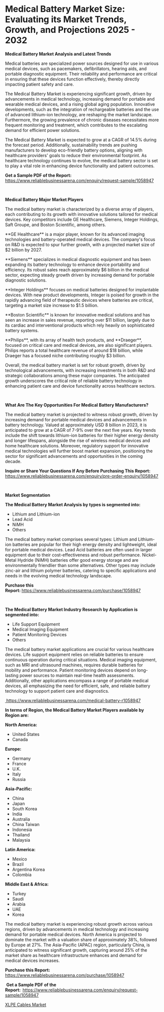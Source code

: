 <p><h1>Medical Battery Market Size: Evaluating its Market Trends, Growth, and Projections 2025 - 2032</h1></p><p><strong>Medical Battery Market Analysis and Latest Trends</strong></p>
<p><p>Medical batteries are specialized power sources designed for use in various medical devices, such as pacemakers, defibrillators, hearing aids, and portable diagnostic equipment. Their reliability and performance are critical in ensuring that these devices function effectively, thereby directly impacting patient safety and care.</p><p>The Medical Battery Market is experiencing significant growth, driven by advancements in medical technology, increasing demand for portable and wearable medical devices, and a rising global aging population. Innovative developments, such as the integration of rechargeable batteries and the use of advanced lithium-ion technology, are reshaping the market landscape. Furthermore, the growing prevalence of chronic diseases necessitates more frequent monitoring and treatment, which contributes to the escalating demand for efficient power solutions.</p><p>The Medical Battery Market is expected to grow at a CAGR of 14.5% during the forecast period. Additionally, sustainability trends are pushing manufacturers to develop eco-friendly battery options, aligning with healthcare providers' goals to reduce their environmental footprint. As healthcare technology continues to evolve, the medical battery sector is set to play a vital role in enhancing device functionality and patient outcomes.</p></p>
<p><strong>Get a Sample PDF of the Report:&nbsp;</strong> <a href="https://www.reliablebusinessarena.com/enquiry/request-sample/1058947?utm_campaign=2343&utm_medium=2&utm_source=Github&utm_content=ia&utm_term=13022025&utm_id=medical-battery">https://www.reliablebusinessarena.com/enquiry/request-sample/1058947</a></p>
<p>&nbsp;</p>
<p><strong>Medical Battery Major Market Players</strong></p>
<p><p>The medical battery market is characterized by a diverse array of players, each contributing to its growth with innovative solutions tailored for medical devices. Key competitors include GE Healthcare, Siemens, Integer Holdings, Saft Groupe, and Boston Scientific, among others.</p><p>**GE Healthcare** is a major player, known for its advanced imaging technologies and battery-operated medical devices. The company's focus on R&D is expected to spur further growth, with a projected market size of $2 billion by 2027. </p><p>**Siemens** specializes in medical diagnostic equipment and has been expanding its battery technology to enhance device portability and efficiency. Its robust sales reach approximately $6 billion in the medical sector, expecting steady growth driven by increasing demand for portable diagnostic solutions.</p><p>**Integer Holdings** focuses on medical batteries designed for implantable devices. With new product developments, Integer is poised for growth in the rapidly advancing field of therapeutic devices where batteries are critical, targeting a market size increase to $1.5 billion.</p><p>**Boston Scientific** is known for innovative medical solutions and has seen an increase in sales revenue, reporting over $11 billion, largely due to its cardiac and interventional products which rely heavily on sophisticated battery systems.</p><p>**Philips**, with its array of health tech products, and **Draeger**, focused on critical care and medical devices, are also significant players. Philips reports a total healthcare revenue of around $18 billion, while Draeger has a focused niche contributing roughly $3 billion.</p><p>Overall, the medical battery market is set for robust growth, driven by technological advancements, with increasing investments in both R&D and strategic collaborations among these major companies. The anticipated growth underscores the critical role of reliable battery technology in enhancing patient care and device functionality across healthcare sectors.</p></p>
<p>&nbsp;</p>
<p><strong>What Are The Key Opportunities For Medical Battery Manufacturers?</strong></p>
<p><p>The medical battery market is projected to witness robust growth, driven by increasing demand for portable medical devices and advancements in battery technology. Valued at approximately USD 8 billion in 2023, it is anticipated to grow at a CAGR of 7-9% over the next five years. Key trends include the shift towards lithium-ion batteries for their higher energy density and longer lifespans, alongside the rise of wireless medical devices and home healthcare solutions. Moreover, regulatory support for innovative medical technologies will further boost market expansion, positioning the sector for significant advancements and opportunities in the coming decade.</p></p>
<p><strong>Inquire or Share Your Questions If Any Before Purchasing This Report:</strong> <a href="https://www.reliablebusinessarena.com/enquiry/pre-order-enquiry/1058947?utm_campaign=2343&utm_medium=2&utm_source=Github&utm_content=ia&utm_term=13022025&utm_id=medical-battery">https://www.reliablebusinessarena.com/enquiry/pre-order-enquiry/1058947</a></p>
<p>&nbsp;</p>
<p><strong>Market Segmentation</strong></p>
<p><strong>The Medical Battery Market Analysis by types is segmented into:</strong></p>
<p><ul><li>Lithium and Lithium-ion</li><li>Lead Acid</li><li>NiMH</li><li>Others</li></ul></p>
<p><p>The medical battery market comprises several types: Lithium and Lithium-ion batteries are popular for their high energy density and lightweight, ideal for portable medical devices. Lead Acid batteries are often used in larger equipment due to their cost-effectiveness and robust performance. Nickel-Metal Hydride (NiMH) batteries offer good energy storage and are environmentally friendlier than some alternatives. Other types may include zinc-air and lithium polymer batteries, catering to specific applications and needs in the evolving medical technology landscape.</p></p>
<p><strong>Purchase this Report:&nbsp;</strong><a href="https://www.reliablebusinessarena.com/purchase/1058947?utm_campaign=2343&utm_medium=2&utm_source=Github&utm_content=ia&utm_term=13022025&utm_id=medical-battery">https://www.reliablebusinessarena.com/purchase/1058947</a></p>
<p>&nbsp;</p>
<p><strong>The Medical Battery Market Industry Research by Application is segmented into:</strong></p>
<p><ul><li>Life Support Equipment</li><li>Medical Imaging Equipment</li><li>Patient Monitoring Devices</li><li>Others</li></ul></p>
<p><p>The medical battery market applications are crucial for various healthcare devices. Life support equipment relies on reliable batteries to ensure continuous operation during critical situations. Medical imaging equipment, such as MRI and ultrasound machines, requires durable batteries for mobility and performance. Patient monitoring devices depend on long-lasting power sources to maintain real-time health assessments. Additionally, other applications encompass a range of portable medical devices, all emphasizing the need for efficient, safe, and reliable battery technology to support patient care and diagnostics.</p></p>
<p><a href="https://www.reliablebusinessarena.com/medical-battery-r1058947?utm_campaign=2343&utm_medium=2&utm_source=Github&utm_content=ia&utm_term=13022025&utm_id=medical-battery">&nbsp;https://www.reliablebusinessarena.com/medical-battery-r1058947</a></p>
<p><strong>In terms of Region, the Medical Battery Market Players available by Region are:</strong></p>
<p>
    <p> <strong> North America: </strong>
        <ul>
            <li>United States</li>
            <li>Canada</li>
        </ul>
        </p> 
    <p> <strong> Europe: </strong>
        <ul>
            <li>Germany</li>
            <li>France</li>
            <li>U.K.</li>
            <li>Italy</li>
            <li>Russia</li>
        </ul>
        </p> 
    <p> <strong> Asia-Pacific: </strong>
        <ul>
            <li>China</li>
            <li>Japan</li>
            <li>South Korea</li>
            <li>India</li>
            <li>Australia</li>
            <li>China Taiwan</li>
            <li>Indonesia</li>
            <li>Thailand</li>
            <li>Malaysia</li>
        </ul>
        </p> 
    <p> <strong> Latin America: </strong>
        <ul>
            <li>Mexico</li>
            <li>Brazil</li>
            <li>Argentina Korea</li>
            <li>Colombia</li>
        </ul>
        </p> 
    <p> <strong> Middle East & Africa: </strong>
        <ul>
            <li>Turkey</li>
            <li>Saudi</li>
            <li>Arabia</li>
            <li>UAE</li>
            <li>Korea</li>
        </ul>
    </p>
    </p>
<p><p>The medical battery market is experiencing robust growth across various regions, driven by advancements in medical technology and increasing demand for portable medical devices. North America is projected to dominate the market with a valuation share of approximately 38%, followed by Europe at 27%. The Asia-Pacific (APAC) region, particularly China, is anticipated to witness significant growth, capturing around 25% of the market share as healthcare infrastructure enhances and demand for medical devices increases.</p></p>
<p><strong>Purchase this Report: </strong><a href="https://www.reliablebusinessarena.com/purchase/1058947?utm_campaign=2343&utm_medium=2&utm_source=Github&utm_content=ia&utm_term=13022025&utm_id=medical-battery">https://www.reliablebusinessarena.com/purchase/1058947</a></p>
<p>&nbsp;<strong>Get a Sample PDF of the Report:&nbsp;&nbsp;</strong><a href="https://www.reliablebusinessarena.com/enquiry/request-sample/1058947?utm_campaign=2343&utm_medium=2&utm_source=Github&utm_content=ia&utm_term=13022025&utm_id=medical-battery">https://www.reliablebusinessarena.com/enquiry/request-sample/1058947</a></p>
<p><strong></strong></p>
<p><p><a href="https://github.com/cheryjhonson/Market-Research-Report-List-1/blob/main/xlpe-cables-market.md?utm_campaign=2343&utm_medium=2&utm_source=Github&utm_content=ia&utm_term=13022025&utm_id=medical-battery">XLPE Cables Market</a></p></p>